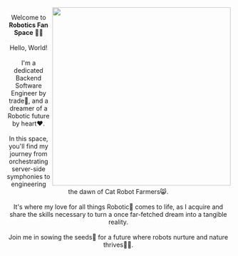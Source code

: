 

<img src="cat-developer.gif" height="400px" align="right">
<p align="left"><div align="center">Welcome to <b>Robotics Fan Space</b> 🤖🌱 <br><br>Hello, World!<br><br><span align="right"> I'm a dedicated Backend Software Engineer by trade💼, and a dreamer of a Robotic future by heart❤️.<br><br> In this space, you'll find my journey from orchestrating server-side symphonies to engineering the dawn of Cat Robot Farmers😸.<br><br> It's where my love for all things Robotic🤖 comes to life, as I acquire and share the skills necessary to turn a once far-fetched dream into a tangible reality.<br><br> Join me in sowing the seeds🌱 for a future where robots nurture and nature thrives🍃🌟.</span></p>
